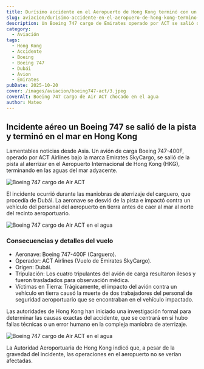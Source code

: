 ```yaml
---
title: Durísimo accidente en el Aeropuerto de Hong Kong terminó con un avion en el agua
slug: aviacion/durisimo-accidente-en-el-aeropuero-de-hong-kong-termino-con-una-vion-en-el-agua
description: Un Boeing 747 cargo de Emirates operado por ACT se salió de la pista y terminó en el agua. 
category:
  - Aviación
tags:
  - Hong Kong
  - Accidente
  - Boeing
  - Boeing 747
  - Dubái
  - Avion
  - Emirates
pubDate: 2025-10-20
cover: /images/aviacion/boeing747-act/3.jpeg
coverAlt: Boeing 747 cargo de Air ACT chocado en el agua
author: Mateo
---
```


## Incidente aéreo un Boeing 747 se salió de la pista y terminó en el mar en Hong Kong

Lamentables noticias desde Asia. Un avión de carga Boeing 747-400F, operado por ACT Airlines bajo la marca Emirates SkyCargo, se salió de la pista al aterrizar en el Aeropuerto Internacional de Hong Kong (HKG), terminando en las aguas del mar adyacente.

![Boeing 747 cargo de Air ACT](/images/aviacion/boeing747-act/2.jpeg)

El incidente ocurrió durante las maniobras de aterrizaje del carguero, que procedía de Dubái. La aeronave se desvió de la pista e impactó contra un vehículo del personal del aeropuerto en tierra antes de caer al mar al norte del recinto aeroportuario.

![Boeing 747 cargo de Air ACT en el agua](/images/aviacion/boeing747-act/G3p6em3WMAAPNcU.jpeg)

### Consecuencias y detalles del vuelo

* Aeronave: Boeing 747-400F (Carguero).
* Operador: ACT Airlines (Vuelo de Emirates SkyCargo).
* Origen: Dubái.
* Tripulación: Los cuatro tripulantes del avión de carga resultaron ilesos y fueron trasladados para observación médica.
* Víctimas en Tierra: Trágicamente, el impacto del avión contra un vehículo en tierra causó la muerte de dos trabajadores del personal de seguridad aeroportuario que se encontraban en el vehículo impactado.

Las autoridades de Hong Kong han iniciado una investigación formal para determinar las causas exactas del accidente, que se centrará en si hubo fallas técnicas o un error humano en la compleja maniobra de aterrizaje.

![Boeing 747 cargo de Air ACT en el agua](/images/aviacion/boeing747-act/1.jpeg)

La Autoridad Aeroportuaria de Hong Kong indicó que, a pesar de la gravedad del incidente, las operaciones en el aeropuerto no se verían afectadas.
